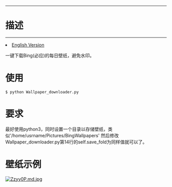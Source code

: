 -------------
# 描述 #
-------------
<li><a href="README.md">English Version</a></li>

一键下载Bing(必应)的每日壁纸，避免水印。

# 使用 #
	$ python Wallpaper_downloader.py

# 要求 #
最好使用python3，同时设置一个目录以存储壁纸，类似'/home/usrname/Pictures/BingWallpapers'
然后修改Wallpaper_downloader.py第14行的self.save_fold为同样值就可以了。

# 壁纸示例 #
[![Zzyy0P.md.jpg](https://s2.ax1x.com/2019/07/20/Zzyy0P.md.jpg)](https://imgchr.com/i/Zzyy0P)
